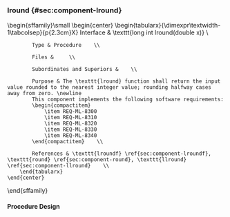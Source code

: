 ### lround  {#sec:component-lround}

\begin{sffamily}\small
	\begin{center}
		\begin{tabularx}{\dimexpr\textwidth-1\tabcolsep}{p{2.3cm}X}
			Interface       & \texttt{long int lround(double x)} \\ 
			
			Type & Procedure    \\ 
			
			Files &     \\ 
			
			Subordinates and Superiors &    \\ 
			
			Purpose & The \texttt{lround} function shall return the input value rounded to the nearest integer value; rounding halfway cases away from zero. \newline
			This component implements the following software requirements:
			\begin{compactitem}
				\item REQ-ML-8300
				\item REQ-ML-8310
				\item REQ-ML-8320
				\item REQ-ML-8330
				\item REQ-ML-8340
			\end{compactitem}    \\ 
			
			References & \texttt{lroundf} \ref{sec:component-lroundf}, \texttt{round} \ref{sec:component-round}, \texttt{llround} \ref{sec:component-llround}    \\ 
		\end{tabularx}
	\end{center}
\end{sffamily}

#### Procedure Design

